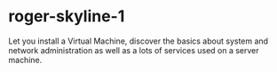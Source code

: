 # roger-skyline-1
Let you install a Virtual Machine, discover the basics about system and network administration as well as a lots of services used on a server machine.
